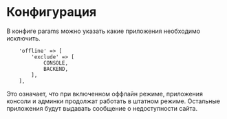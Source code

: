 Конфигурация
===

В конфиге params можно указать какие приложения необходимо исключить.

```
    'offline' => [
        'exclude' => [
            CONSOLE,
            BACKEND,
        ],
    ],
```

Это означает, что при включенном оффлайн режиме, 
приложения консоли и админки продолжат работать в штатном режиме.
Остальные приложения будут выдавать сообщение о недоступности сайта.